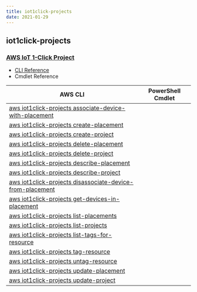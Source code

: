 ```yaml
---
title: iot1click-projects
date: 2021-01-29
---
```


## iot1click-projects

### [AWS IoT 1-Click Project](https://aws.amazon.com/iot/)

* [CLI Reference](https://docs.aws.amazon.com/cli/latest/reference/iot1click-projects/index.html)
* Cmdlet Reference

|AWS CLI|PowerShell Cmdlet|
|----|----|
|[aws iot1click-projects associate-device-with-placement](https://docs.aws.amazon.com/cli/latest/reference/iot1click-projects/associate-device-with-placement.html)||
|[aws iot1click-projects create-placement](https://docs.aws.amazon.com/cli/latest/reference/iot1click-projects/create-placement.html)||
|[aws iot1click-projects create-project](https://docs.aws.amazon.com/cli/latest/reference/iot1click-projects/create-project.html)||
|[aws iot1click-projects delete-placement](https://docs.aws.amazon.com/cli/latest/reference/iot1click-projects/delete-placement.html)||
|[aws iot1click-projects delete-project](https://docs.aws.amazon.com/cli/latest/reference/iot1click-projects/delete-project.html)||
|[aws iot1click-projects describe-placement](https://docs.aws.amazon.com/cli/latest/reference/iot1click-projects/describe-placement.html)||
|[aws iot1click-projects describe-project](https://docs.aws.amazon.com/cli/latest/reference/iot1click-projects/describe-project.html)||
|[aws iot1click-projects disassociate-device-from-placement](https://docs.aws.amazon.com/cli/latest/reference/iot1click-projects/disassociate-device-from-placement.html)||
|[aws iot1click-projects get-devices-in-placement](https://docs.aws.amazon.com/cli/latest/reference/iot1click-projects/get-devices-in-placement.html)||
|[aws iot1click-projects list-placements](https://docs.aws.amazon.com/cli/latest/reference/iot1click-projects/list-placements.html)||
|[aws iot1click-projects list-projects](https://docs.aws.amazon.com/cli/latest/reference/iot1click-projects/list-projects.html)||
|[aws iot1click-projects list-tags-for-resource](https://docs.aws.amazon.com/cli/latest/reference/iot1click-projects/list-tags-for-resource.html)||
|[aws iot1click-projects tag-resource](https://docs.aws.amazon.com/cli/latest/reference/iot1click-projects/tag-resource.html)||
|[aws iot1click-projects untag-resource](https://docs.aws.amazon.com/cli/latest/reference/iot1click-projects/untag-resource.html)||
|[aws iot1click-projects update-placement](https://docs.aws.amazon.com/cli/latest/reference/iot1click-projects/update-placement.html)||
|[aws iot1click-projects update-project](https://docs.aws.amazon.com/cli/latest/reference/iot1click-projects/update-project.html)||

